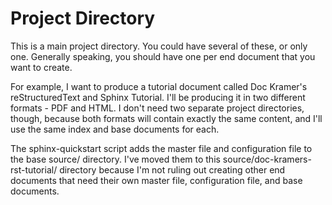 Project Directory
=================

This is a main project directory. You could have several of these, or only one. Generally speaking, you should have one per end document that you want to create.

For example, I want to produce a tutorial document called Doc Kramer's reStructuredText and Sphinx Tutorial. I'll be producing it in two different formats - PDF and HTML. I don't need two separate project directories, though, because both formats will contain exactly the same content, and I'll use the same index and base documents for each.

The sphinx-quickstart script adds the master file and configuration file to the base source/ directory. I've moved them to this source/doc-kramers-rst-tutorial/ directory because I'm not ruling out creating other end documents that need their own master file, configuration file, and base documents.